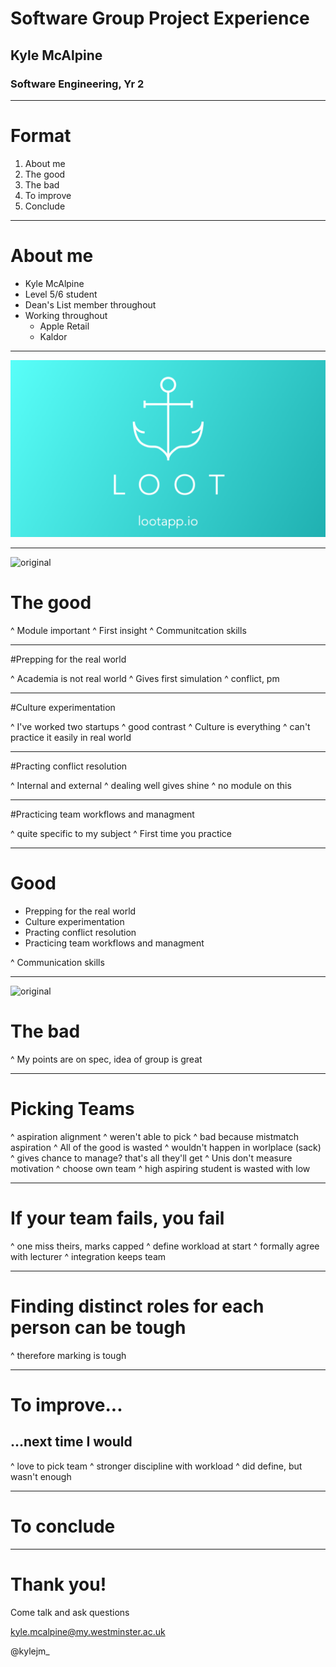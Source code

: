 # Software Group Project Experience

## Kyle McAlpine
### Software Engineering, Yr 2

---

# Format

1. About me
2. The good
3. The bad
4. To improve
5. Conclude

---

# About me

- Kyle McAlpine
- Level 5/6 student
- Dean's List member throughout
- Working throughout
	- Apple Retail
	- Kaldor

---

![](loot-desktop.png)

---

![original](http://img.wallpaperstock.net:81/sunny-hills-wallpapers_32618_1920x1200.jpg)

# The good

^ Module important
^ First insight
^ Communitcation skills

---

#Prepping for the real world

^ Academia is not real world
^ Gives first simulation
^ conflict, pm

---

#Culture experimentation

^ I've worked two startups
^ good contrast
^ Culture is everything
^ can't practice it easily in real world

---

#Practing conflict resolution

^ Internal and external
^ dealing well gives shine
^ no module on this

---

#Practicing team workflows and managment

^ quite specific to my subject
^ First time you practice

---

# Good

- Prepping for the real world
- Culture experimentation
- Practing conflict resolution
- Practicing team workflows and managment

^ Communication skills

---

![original](http://www.strangebeaver.com/wp-content/uploads/2010/11/moment/4.jpg)

# The bad

^ My points are on spec, idea of group is great

---

# Picking Teams

^ aspiration alignment
^ weren't able to pick
^ bad because mistmatch aspiration
^ All of the good is wasted
^ wouldn't happen in worlplace (sack)
^ gives chance to manage? that's all they'll get
^ Unis don't measure motivation
^ choose own team
^ high aspiring student is wasted with low

---

# If your team fails, you fail

^ one miss theirs, marks capped
^ define workload at start
^ formally agree with lecturer
^ integration keeps team

---

# Finding distinct roles for each person can be tough

^ therefore marking is tough

---

# To improve...
## ...next time I would

^ love to pick team
^ stronger discipline with workload
^ did define, but wasn't enough


---

# To conclude

---

# Thank you!

Come talk and ask questions

kyle.mcalpine@my.westminster.ac.uk

@kylejm_


